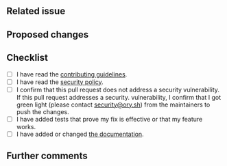 ## Related issue

<!--
Please link the GitHub issue this pull request resolves in the format of `#1234`. If you discussed this change
with a maintainer, please mention her/him using the `@` syntax (e.g. `@aeneasr`).

If this change neither resolves an existing issue nor has sign-off from one of the maintainers, there is a
chance substantial changes will be requested or that the changes will be rejected.

You can discuss changes with maintainers either in the [ORY Community Forums](https://community.ory.sh/) or
join the [ORY Chat](https://www.ory.sh/chat).
-->

## Proposed changes

<!--
Describe the big picture of your changes here to communicate to the maintainers why we should accept this pull request.
-->

## Checklist

<!--
Put an `x` in the boxes that apply. You can also fill these out after creating the PR. If you're unsure about any of
them, don't hesitate to ask. We're here to help! This is simply a reminder of what we are going to look for before merging your code.
-->

- [ ] I have read the [contributing guidelines](../blob/master/CONTRIBUTING.md).
- [ ] I have read the [security policy](../security/policy).
- [ ] I confirm that this pull request does not address a security vulnerability. If this pull request addresses a security.
vulnerability, I confirm that I got green light (please contact [security@ory.sh](mailto:security@ory.sh)) from the maintainers to push the changes.
- [ ] I have added tests that prove my fix is effective or that my feature works.
- [ ] I have added or changed [the documentation](docs/docs).

## Further comments

<!--
If this is a relatively large or complex change, kick off the discussion by explaining why you chose the solution
you did and what alternatives you considered, etc...
-->
